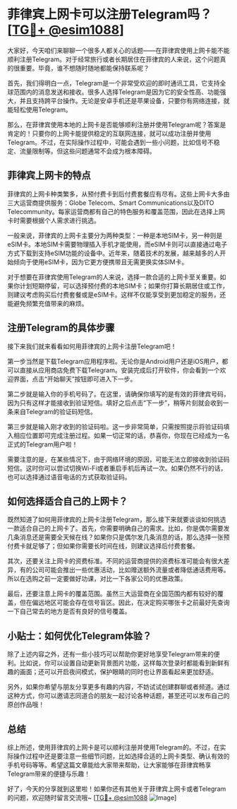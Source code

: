 # 菲律宾上网卡可以注册Telegram吗？[[TG💪+ @esim1088](https://t.me/s/esim1088)]

大家好，今天咱们来聊聊一个很多人都关心的话题——在菲律宾使用上网卡能不能顺利注册Telegram。对于经常旅行或者长期居住在菲律宾的人来说，这个问题真的很重要。毕竟，谁不想随时随地都能保持联系呢？

首先，我们得明白一点，Telegram是一个非常受欢迎的即时通讯工具，它支持全球范围内的消息发送和接收。很多人选择Telegram是因为它的安全性高、功能强大，并且支持跨平台操作。无论是安卓手机还是苹果设备，只要你有网络连接，就能轻松使用Telegram。

那么，在菲律宾使用本地的上网卡是否能够顺利注册并使用Telegram呢？答案是肯定的！只要你的上网卡能提供稳定的互联网连接，就可以成功注册并使用Telegram。不过，在实际操作过程中，可能会遇到一些小问题，比如信号不稳定、流量限制等。但这些问题通常不会成为根本障碍。

## 菲律宾上网卡的特点

菲律宾的上网卡种类繁多，从预付费卡到后付费套餐应有尽有。这些上网卡大多由三大运营商提供服务：Globe Telecom、Smart Communications以及DITO Telecommunity。每家运营商都有自己的特色服务和覆盖范围，因此在选择上网卡时需要根据个人需求进行挑选。

一般来说，菲律宾的上网卡主要分为两种类型：一种是本地SIM卡，另一种则是eSIM卡。本地SIM卡需要物理插入手机才能使用，而eSIM卡则可以直接通过电子方式下载到支持eSIM功能的设备中。近年来，随着技术的发展，越来越多的人开始倾向于使用eSIM卡，因为它更方便携带且无需更换实体SIM卡。

对于想要在菲律宾使用Telegram的人来说，选择一款合适的上网卡至关重要。如果你计划短期停留，可以选择预付费的本地SIM卡；如果你打算长期居住或工作，则建议考虑购买后付费套餐或是eSIM卡。这样不仅能享受到更加稳定的服务，还能避免频繁充值带来的麻烦。

## 注册Telegram的具体步骤

接下来我们就来看看如何用菲律宾的上网卡注册Telegram吧！

第一步当然是下载Telegram应用程序啦。无论你是Android用户还是iOS用户，都可以直接从应用商店免费下载Telegram。安装完成后打开软件，你会看到一个欢迎界面，点击“开始聊天”按钮即可进入下一步。

第二步就是输入你的手机号码了。在这里，请确保你填写的是有效的菲律宾号码，因为只有这样才能接收到验证短信。填好之后点击“下一步”，稍等片刻就会收到一条来自Telegram的验证码短信。

第三步就是输入刚才收到的验证码啦。这一步非常简单，只需按照提示将验证码填入相应位置即可完成注册过程。如果一切正常的话，恭喜你，你现在已经成为一名正式的Telegram用户啦！

需要注意的是，在某些情况下，由于网络环境的原因，可能无法立即接收到验证码短信。这时你可以尝试切换Wi-Fi或者重启手机后再试一次。如果仍然不行的话，也可以选择通过语音电话的方式获取验证码。

## 如何选择适合自己的上网卡？

既然知道了如何用菲律宾的上网卡注册Telegram，那么接下来就要谈谈如何挑选一款适合自己的上网卡了。首先，你需要明确自己的需求。比如，你是偶尔需要发几条消息还是需要全天候在线？如果你只是偶尔发几条消息的话，那么选择一张预付费卡就足够了；但如果你需要长时间在线，则建议选择后付费套餐。

其次，还要关注上网卡的资费标准。不同的运营商提供的资费标准可能会有很大差异，有的公司可能会推出一些优惠活动，比如赠送额外流量或者降低通话费用等。所以在选购之前一定要做好功课，对比一下各家公司的优惠政策。

最后，还要注意上网卡的覆盖范围。虽然三大运营商在全国范围内都有较好的覆盖，但在偏远地区可能会存在信号盲区。因此，在决定购买哪张卡之前最好先查询一下自己常去的地方是否有良好的信号覆盖。

## 小贴士：如何优化Telegram体验？

除了上述内容之外，还有一些小技巧可以帮助你更好地享受Telegram带来的便利。比如说，你可以设置自动更新背景图片功能，这样每次登录时都能看到新鲜有趣的画面；还可以开启夜间模式，保护眼睛的同时也让界面看起来更加舒适。

另外，如果你希望与朋友分享更多有趣的内容，不妨试试创建群聊或者频道。通过这种方式，你可以邀请志同道合的朋友一起讨论各种话题，甚至还可以发布自己的原创作品哦！

## 总结

综上所述，使用菲律宾的上网卡是可以顺利注册并使用Telegram的。不过，在实际操作过程中还是要注意一些细节问题，比如选择合适的上网卡类型、确认有效的手机号码等等。希望这篇文章能给大家带来帮助，让大家能够在菲律宾畅享Telegram带来的便捷与乐趣！

好了，今天的分享就到这里啦！如果你还有其他关于菲律宾上网卡或者Telegram的问题，欢迎随时留言交流哦~ [[TG💪+ @esim1088](https://t.me/s/esim1088) ![Image](https://i.postimg.cc/4NQfJmqS/Snipaste-2025-05-13-00-14-12.png)]